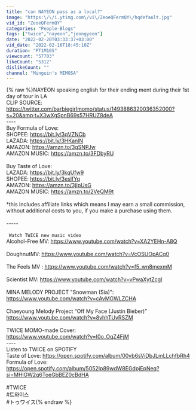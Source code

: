```yaml
---
title: "can NAYEON pass as a local?"
image: "https:\/\/i.ytimg.com\/vi\/ZeoeQFermQY\/hqdefault.jpg"
vid_id: "ZeoeQFermQY"
categories: "People-Blogs"
tags: ["twice","nayeon","jeongyeon"]
date: "2022-02-20T03:33:37+03:00"
vid_date: "2022-02-16T18:45:10Z"
duration: "PT1M10S"
viewcount: "57703"
likeCount: "5312"
dislikeCount: ""
channel: "Minguin's MIMOSA"
---
```

{% raw %}NAYEON speaking english for their ending ment during their 1st day of tour in LA<br />CLIP SOURCE: <a rel="nofollow" target="blank" href="https://twitter.com/barbiegirImomo/status/1493886320036352000?s=20&amp;t=X3wXgSpnB69s57HRUZ8deA">https://twitter.com/barbiegirImomo/status/1493886320036352000?s=20&amp;t=X3wXgSpnB69s57HRUZ8deA</a><br />----<br />Buy Formula of Love:<br />SHOPEE: <a rel="nofollow" target="blank" href="https://bit.ly/3qVZNCb">https://bit.ly/3qVZNCb</a><br />LAZADA: <a rel="nofollow" target="blank" href="https://bit.ly/3HKanlN">https://bit.ly/3HKanlN</a><br />AMAZON: <a rel="nofollow" target="blank" href="https://amzn.to/3qSNPJw">https://amzn.to/3qSNPJw</a><br />AMAZON MUSIC: <a rel="nofollow" target="blank" href="https://amzn.to/3FDbyRU">https://amzn.to/3FDbyRU</a><br /><br />Buy Taste of Love: <br />LAZADA: <a rel="nofollow" target="blank" href="https://bit.ly/3kqUfw9">https://bit.ly/3kqUfw9</a><br />SHOPEE: <a rel="nofollow" target="blank" href="https://bit.ly/3eslfYq">https://bit.ly/3eslfYq</a><br />AMAZON: <a rel="nofollow" target="blank" href="https://amzn.to/3jIpUsG">https://amzn.to/3jIpUsG</a><br />AMAZON MUSIC: <a rel="nofollow" target="blank" href="https://amzn.to/2VeQM9t">https://amzn.to/2VeQM9t</a><br /><br />*this includes affiliate links which means I may earn a small commission, without additional costs to you, if you make a purchase using them. <br /><br />-----<br /><br />```` Watch TWICE new music video````<br />Alcohol-Free MV: <a rel="nofollow" target="blank" href="https://www.youtube.com/watch?v=XA2YEHn-A8Q">https://www.youtube.com/watch?v=XA2YEHn-A8Q</a> <br /><br />DoughnutMV: <a rel="nofollow" target="blank" href="https://www.youtube.com/watch?v=VcOSUOpACq0">https://www.youtube.com/watch?v=VcOSUOpACq0</a><br /><br />The Feels MV : <a rel="nofollow" target="blank" href="https://www.youtube.com/watch?v=f5_wn8mexmM">https://www.youtube.com/watch?v=f5_wn8mexmM</a><br /><br />Scientist MV: <a rel="nofollow" target="blank" href="https://www.youtube.com/watch?v=vPwaXytZcgI">https://www.youtube.com/watch?v=vPwaXytZcgI</a><br /><br />MINA MELODY PROJECT &quot;Snowman (Sia)&quot;: <a rel="nofollow" target="blank" href="https://www.youtube.com/watch?v=cAvMGWLZCHA">https://www.youtube.com/watch?v=cAvMGWLZCHA</a><br /><br />Chaeyoung Melody Project  “Off My Face (Justin Bieber)”<br /><a rel="nofollow" target="blank" href="https://www.youtube.com/watch?v=8vhhTUvRSZM">https://www.youtube.com/watch?v=8vhhTUvRSZM</a><br /><br />TWICE MOMO-made Cover: <br /><a rel="nofollow" target="blank" href="https://www.youtube.com/watch?v=I0o_OqZ4FjM">https://www.youtube.com/watch?v=I0o_OqZ4FjM</a><br />----<br />Listen to TWICE on SPOTIFY<br />Taste of Love: <a rel="nofollow" target="blank" href="https://open.spotify.com/album/00vb6sViDbJLmLLchfbRh4">https://open.spotify.com/album/00vb6sViDbJLmLLchfbRh4</a><br />Formula of Love: <a rel="nofollow" target="blank" href="https://open.spotify.com/album/5052Ip89wdW8EGdpjEpNeq?si=MHlGW2g6ToeGbBEZ0cBdHA">https://open.spotify.com/album/5052Ip89wdW8EGdpjEpNeq?si=MHlGW2g6ToeGbBEZ0cBdHA</a><br /><br />#TWICE<br />#트와이스<br />#トゥワイス{% endraw %}
